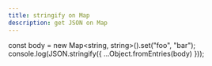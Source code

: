 ```yaml
---
title: stringify on Map
description: get JSON on Map
---
```

const body = new Map<string, string>().set("foo", "bar");
console.log(JSON.stringify({ ...Object.fromEntries(body) }));
